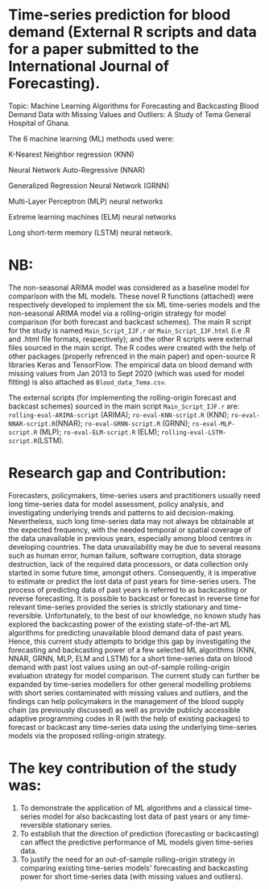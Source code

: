 # Time-series prediction for blood demand (External R scripts and data for a paper submitted to the International Journal of Forecasting).

Topic: Machine Learning Algorithms for Forecasting and Backcasting Blood Demand Data with Missing Values and Outliers: A Study of Tema General Hospital of Ghana.

The 6 machine learning (ML) methods used were:

K-Nearest Neighbor regression (KNN)

Neural Network Auto-Regressive (NNAR)

Generalized Regression Neural Network (GRNN)

Multi-Layer Perceptron (MLP) neural networks

Extreme learning machines (ELM) neural networks

Long short-term memory (LSTM) neural network.

# NB: 
The non-seasonal ARIMA model was considered as a baseline model for comparison with the ML models. These novel R functions (attached) were respectively developed to implement the six ML time-series models and the non-seasonal ARIMA model via a rolling-origin strategy for model comparison (for both forecast and backcast schemes). The main R script for the study is named `Main_Script_IJF.r` or `Main_Script_IJF.html` (i.e .R  and .html file formats, respectively); and the other R scripts were external files sourced in the main script. The R codes were created with the help of other packages (properly refrenced in the main paper) and open-source R libraries Keras and TensorFlow. The empirical data on blood demand with missing values from Jan 2013 to Sept 2020 (which was used for model fitting) is also attached as `Blood_data_Tema.csv`.

The external scripts (for implementing the rolling-origin forecast and backcast schemes) sourced in the main script `Main_Script_IJF.r` are: `rolling-eval-ARIMA-script` (ARIMA); `ro-eval-KNN-script.R` (KNN); `ro-eval-NNAR-script.R`(NNAR); `ro-eval-GRNN-script.R` (GRNN); `ro-eval-MLP-script.R` (MLP); `ro-eval-ELM-script.R` (ELM); `rolling-eval-LSTM-script.R`(LSTM). 

# Research gap and Contribution:

Forecasters, policymakers, time-series users and practitioners usually need long time-series data for model assessment, policy analysis, and investigating underlying trends and patterns to aid decision-making. Nevertheless, such long time-series data may not always be obtainable at the expected frequency, with the needed temporal or spatial coverage of the data unavailable in previous years, especially among blood centres in developing countries. The data unavailability may be due to several reasons such as human error, human failure, software corruption, data storage destruction, lack of the required data processors, or data collection only started in some future time, amongst others. Consequently, it is imperative to estimate or predict the lost data of past years for time-series users. The process of predicting data of past years is referred to as backcasting or reverse forecasting. It is possible to backcast or forecast in reverse time for relevant time-series provided the series is strictly stationary and time-reversible. Unfortunately, to the best of our knowledge, no known study has explored the backcasting power of the existing state-of-the-art ML algorithms for predicting unavailable blood demand data of past years. Hence, this current study attempts to bridge this gap by investigating the forecasting and backcasting power of a few selected ML algorithms (KNN, NNAR, GRNN, MLP, ELM and LSTM) for a short time-series data on blood demand with past lost values using an out-of-sample rolling-origin evaluation strategy for model comparison. The current study can further be expanded by time-series modellers for other general modelling problems with short series contaminated with missing values and outliers, and the findings can help policymakers in the management of the blood supply chain (as previously discussed) as well as provide publicly accessible adaptive programming codes in R (with the help of existing packages) to forecast or backcast any time-series data using the underlying time-series models via the proposed rolling-origin strategy. 


# The key contribution of the study was:

1. To demonstrate the application of ML algorithms and a classical time-series model for also backcasting lost data of past years or any time-reversible stationary series.
2. To establish that the direction of prediction (forecasting or backcasting) can affect the predictive performance of ML models given time-series data.
3. To justify the need for an out-of-sample rolling-origin strategy in comparing existing time-series models' forecasting and backcasting power for short time-series data (with missing values and outliers).

